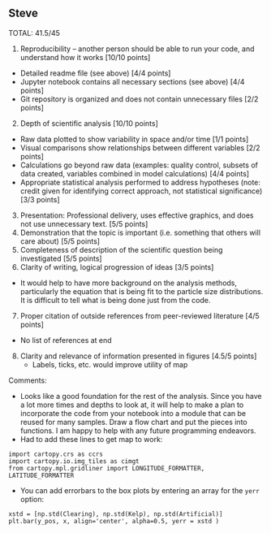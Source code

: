 ## Steve

TOTAL: 41.5/45

1.	Reproducibility – another person should be able to run your code, and understand how it works [10/10 points]
  *	Detailed readme file (see above) [4/4 points]
  *	Jupyter notebook contains all necessary sections (see above) [4/4 points]
  *	Git repository is organized and does not contain unnecessary files [2/2 points]

2.	Depth of scientific analysis [10/10 points]
*	Raw data plotted to show variability in space and/or time [1/1 points]
*	Visual comparisons show relationships between different variables [2/2 points]
*	Calculations go beyond raw data (examples: quality control, subsets of data created, variables combined in model calculations) [4/4 points]
*	Appropriate statistical analysis performed to address hypotheses (note: credit given for identifying correct approach, not statistical significance) [3/3 points]

3.	Presentation: Professional delivery, uses effective graphics, and does not use unnecessary text. [5/5 points]
4.	Demonstration that the topic is important (i.e. something that others will care about) [5/5 points]
5.	Completeness of description of the scientific question being investigated [5/5 points]
6.	Clarity of writing, logical progression of ideas [3/5 points]
  * It would help to have more background on the analysis methods, particularly the equation that is being fit to the particle size distributions. It is difficult to tell what is being done just from the code.
7.	Proper citation of outside references from peer-reviewed literature [4/5 points]
  - No list of references at end
8.	Clarity and relevance of information presented in figures [4.5/5 points]
    - Labels, ticks, etc. would improve utility of map

Comments:
- Looks like a good foundation for the rest of the analysis. Since you have a lot more times and depths to look at, it will help to make a plan to incorporate the code from your notebook into a module that can be reused for many samples. Draw a flow chart and put the pieces into functions. I am happy to help with any future programming endeavors.
- Had to add these lines to get map to work:

```
import cartopy.crs as ccrs
import cartopy.io.img_tiles as cimgt
from cartopy.mpl.gridliner import LONGITUDE_FORMATTER, LATITUDE_FORMATTER
```
- You can add errorbars to the box plots by entering an array for the `yerr` option:

```
xstd = [np.std(Clearing), np.std(Kelp), np.std(Artificial)]
plt.bar(y_pos, x, align='center', alpha=0.5, yerr = xstd )
```

